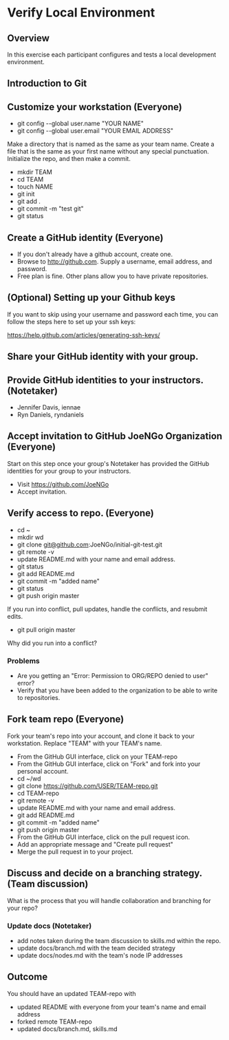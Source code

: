 # Verify Local Environment

## Overview

In this exercise each participant configures and tests a local development environment.

## Introduction to Git

## Customize your workstation (Everyone)

* git config --global user.name "YOUR NAME"
* git config --global user.email "YOUR EMAIL ADDRESS"
 

Make a directory that is named as the same as your team name. Create a file that is the same as your first name without any special punctuation. Initialize the repo, and then make a commit.

* mkdir TEAM
* cd TEAM
* touch NAME
* git init
* git add .
* git commit -m "test git"
* git status

## Create a GitHub identity (Everyone)

* If you don't already have a github account, create one.
* Browse to http://github.com. Supply a username, email address, and password.
* Free plan is fine. Other plans allow you to have private repositories.

## (Optional) Setting up your Github keys

If you want to skip using your username and password each time, you can follow the steps here to set up your ssh keys:

https://help.github.com/articles/generating-ssh-keys/


## Share your GitHub identity with your group. 

## Provide GitHub identities to your instructors. (Notetaker)

* Jennifer Davis, iennae
* Ryn Daniels, ryndaniels
 
## Accept invitation to GitHub JoeNGo Organization (Everyone)

Start on this step once your group's Notetaker has provided the GitHub identities for your group to your instructors.

* Visit https://github.com/JoeNGo
* Accept invitation.

## Verify access to repo. (Everyone)

* cd ~
* mkdir wd
* git clone git@github.com:JoeNGo/initial-git-test.git
* git remote -v
* update README.md with your name and email address.
* git status
* git add README.md
* git commit -m "added name"
* git status
* git push origin master

If you run into conflict, pull updates, handle the conflicts, and resubmit edits.

* git pull origin master

Why did you run into a conflict?

### Problems

* Are you getting an "Error: Permission to ORG/REPO denied to user" error?
 * Verify that you have been added to the organization to be able to write to repositories.

## Fork team repo (Everyone)

Fork your team's repo into your account, and clone it back to your workstation.
Replace "TEAM" with your TEAM's name. 

* From the GitHub GUI interface, click on your TEAM-repo 
* From the GitHub GUI interface, click on "Fork" and fork into your personal account.
* cd ~/wd
* git clone https://github.com/USER/TEAM-repo.git
* cd TEAM-repo
* git remote -v
* update README.md with your name and email address.
* git add README.md
* git commit -m "added name"
* git push origin master
* From the GitHub GUI interface, click on the pull request icon.
* Add an appropriate message and "Create pull request"
* Merge the pull request in to your project.

## Discuss and decide on a branching strategy. (Team discussion)

What is the process that you will handle collaboration and branching for your repo?

### Update docs (Notetaker)

* add notes taken during the team discussion to skills.md within the repo.
* update docs/branch.md with the team decided strategy
* update docs/nodes.md with the team's node IP addresses

## Outcome 

You should have an updated TEAM-repo with

* updated README with everyone from your team's name and email address
* forked remote TEAM-repo
* updated docs/branch.md, skills.md

